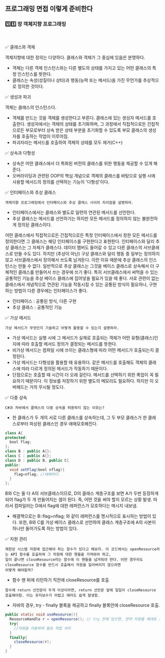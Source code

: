 ## 프로그래밍 면접 이렇게 준비한다

### :one::one: 장 객체지향 프로그래밍

<br>

:white_check_mark: 클래스와 객체

객체지향에 대한 정의는 다양하다. 클래스와 객체가 그 중심에 있음은 분명하다. 
- 객체는 다른 객체 인스턴스와는 다른 별도의 상태를 가지고 있는 어떤 클래스의 특정 인스턴스를 뜻한다.
- 클래스는 속성(성질이나 상타)과 행동(능력 또는 메서드)을 가진 무언가를 추상적으로 정의한 것이다.

:white_check_mark: 생성과 파괴

객체는 클래스의 인스턴스다.
- 객체를 만드는 것을 객체를 생성한다고 부른다. 클래스에 있는 생성자 메서드를 호출한다. 생성자에서는 객체의 상태를 초기화하며, 그 과정에서 직접적으로든 간접적으로든 부모로부터 상속 받은 상태 부분을 초기화할 수 있도록 부모 클래스의 생성자를 호출하는 작업이 이루어짐.
- 파괴자라는 메서드를 호출하여 객체의 상태를 모두 제거(C++)

:white_check_mark: 상속과 다형성
- 상속은 어떤 클래스에서 더 특화된 버전의 클래스를 위한 행동을 제공할 수 있게 해준다.
- 오버라이딩과 관련된 OOP의 핵심 개념으로 객체의 클래스를 바탕으로 실행 시에 사용할 메서드의 정의를 선택하는 기능이 '다형성'이다.

:white_check_mark: 인터페이스와 추상 클래스
```
객체지향 프로그래밍에서 인터페이스와 추상 클래스 사이의 차이점을 설명하라.
```
- 인터페이스에서는 클래스와 별도로 일련의 연관된 메서드를 선언한다.
- 추상 클래스는 메서드를 선언하기는 하지만 모든 메서드를 정의하지 않는 불완전하게 정의된 클래스이다.

어떤 클래스에서 직접적으로든 간접적으로든 특정 인터페이스에서 정한 모든 메서드를 정의한다면 그 클래스는 해당 인터페이스를 구현한다고 표현한다.
인터페이스와 달리 추상 클래스는 그 자체가 클래스다. 데이터 멤버도 들어갈 수 있고 다른 클래스의 서브클래스로 만들 수도 있다.
하지만 (추상이 아닌) 구상 클래스와 달리 행동 중 일부는 정의하지 않고 서브클래스에서 정의해서 쓰도록 남겨둔다. 
이런 이유 때문에 추상 클래스의 인스턴스는 만들 수 없다.
일반적으로 추상 클래스는 그것을 베이스 클래스로 상속해서 더 구체적인 클래스를 만들어서 쓰는 경우에 쓰기 좋다.
특히 서브클래스에서 써먹을 수 있는 공통적인 기능을 추상 베이스 클래스에 집어넣을 필요가 있을 때 좋다.
서로 관련이 없는 클래스에서 개념적으로 연관된 기능을 작동시킬 수 있는 공통된 방식이 필요하나, 구현하는 방법이 다른 경우에는 인터페이스가 좋다.
- 인터페이스 : 공통된 방식, 다른 구현
- 추상 클래스 : 공통적인 기능

:white_check_mark: 가상 메서드
```
가상 메서드가 무엇인지 기술하고 어떻게 활용할 수 있는지 설명하라.
```
- 가상 메서드는 실행 시에 그 메서드가 실제로 호출되는 객체가 어떤 유형(클래스)인지에 따라 호출할 메서드 정의가 결정되는 메서드를 뜻한다.
- 비가상 메서드는 컴파일 시에 쓰이는 클래스형에 따라 어떤 메서드가 호출되는지 결정된다.
- 가상 메서드는 다형성을 활용할 때 유용하다. 같은 메서드를 호출해도 객체의 클래스에 따라 다르게 정의된 메서드가 작동하기 때문이다.
- 단점으로는 호출할 때 시간이 더 오래 걸린다. 메서드를 선택하기 위한 룩업이 꼭 필요하기 때문이다. 이 정보를 저장하기 위한 별도의 메모리도 필요하다. 하지만 이 오버헤드는 거의 무시될 정도다.

:white_check_mark: 다중 상속
```
C#과 자바에서 클래스의 다중 상속을 허용하지 않는 이유는?
```
- 한 클래스가 두 개의 서로 다른 클래스를 상속하는데, 그 두 부모 클래스가 한 클래스로부터 파상된 클래스인 경우 애매모호해진다.
```java
class A{
protected:
  bool flag;
};
class B : public A{};
class C : public A{};
class D : public B, public C{
public:
  void setFlag(bool nflag){
    flag=nflag; //애매하다.
  }
};
```
B와 C는 둘 다 A의 서브클래스이므로, D의 클래스 계층구조를 보면 A가 두번 등장하게 되어 flag가 두 개 만들어지는 셈이 된다. 즉, 어떤 것을 써야 할지 모르는 상황 발생.
따라서 컴파일러는 D에서 flag에 대한 레퍼런스가 모호하다는 메시지 내보냄.
- 해결책으로는 B::flag=nflag; 와 같이 레퍼런스를 명시적으로 표시하는 방법이 있다. 또한, B와 C를 가상 베이스 클래스로 선언하여 클래스 계층구조에 A의 사본이 하나만 들어가도록 하는 방법이 있다. 

:white_check_mark: 자원 관리
```
제한된 시스템 자원에 접근해야 하는 함수가 있다고 해보자. 이 코드에서는 openResource라는 API 함수를 호출하여 그 자원에 대한 핸들을 가져와야 하고,
일이 끝나면 closeResource라는 함수에 이 핸들을 넘겨줘야 한다. 어떤 경우라도 closeResource 함수를 반드시 호출해서 자원을 잃어버리지 않으려면
어떻게 해야할까?
```
- 함수 맨 뒤에 리턴하기 직전에 closeResource를 호출
```
함수에 return 선언문이 두개 이상이라면, return 선언문 앞에 일일이 closeResource 호출해야함. 이는 유지보수가 어렵고 에러도 쉽게 발생함.
```
- 자바의 경우, try - finally 블록을 제공하고 finally 블록안에 closeResource 호출.
```java
public static void useResource(){
  ResourceHandle r = openResource(); // try 안에 있으면, 만약 자원을 제대로 못받아오면 널 레퍼런스에 대해 close함수가 호출. 이는 오류 및 예측불가 행동 유발
  try{
    //자원을 이용하여 필요 작업 처리
  }
  finally{
    closeResource(r);
  }
}








